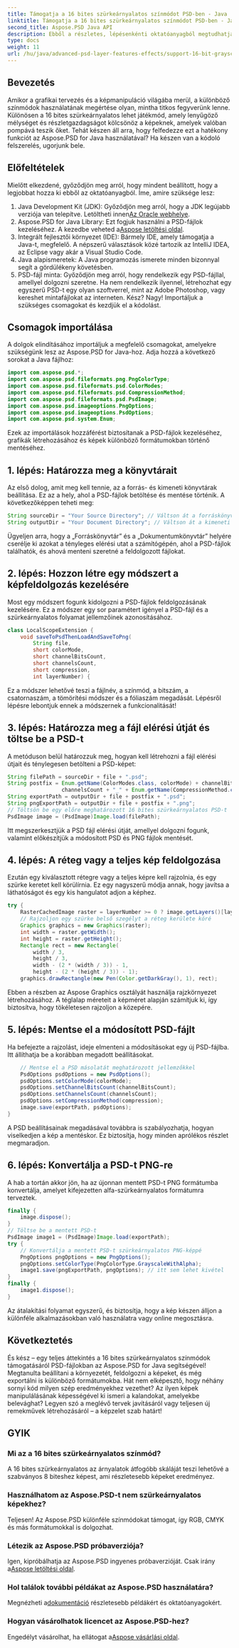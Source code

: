 ```yaml
---
title: Támogatja a 16 bites szürkeárnyalatos színmódot PSD-ben - Java
linktitle: Támogatja a 16 bites szürkeárnyalatos színmódot PSD-ben - Java
second_title: Aspose.PSD Java API
description: Ebből a részletes, lépésenkénti oktatóanyagból megtudhatja, hogyan valósíthat meg 16 bites szürkeárnyalatos módot PSD-fájlokban az Aspose.PSD for Java segítségével.
type: docs
weight: 11
url: /hu/java/advanced-psd-layer-features-effects/support-16-bit-grayscale-color-mode-psd/
---
```

## Bevezetés
Amikor a grafikai tervezés és a képmanipuláció világába merül, a különböző színmódok használatának megértése olyan, mintha titkos fegyverünk lenne. Különösen a 16 bites szürkeárnyalatos lehet játékmód, amely lenyűgöző mélységet és részletgazdagságot kölcsönöz a képeknek, amelyek valóban pompává teszik őket. Tehát készen áll arra, hogy felfedezze ezt a hatékony funkciót az Aspose.PSD for Java használatával? Ha készen van a kódoló felszerelés, ugorjunk bele.
## Előfeltételek
Mielőtt elkezdené, győződjön meg arról, hogy mindent beállított, hogy a legjobbat hozza ki ebből az oktatóanyagból. Íme, amire szüksége lesz:
1. Java Development Kit (JDK): Győződjön meg arról, hogy a JDK legújabb verziója van telepítve. Letöltheti innen[Az Oracle webhelye](https://www.oracle.com/java/technologies/javase-jdk11-downloads.html).
2.  Aspose.PSD for Java Library: Ezt fogjuk használni a PSD-fájlok kezeléséhez. A kezedbe veheted a[Aspose letöltési oldal](https://releases.aspose.com/psd/java/).
3. Integrált fejlesztői környezet (IDE): Bármely IDE, amely támogatja a Java-t, megfelelő. A népszerű választások közé tartozik az IntelliJ IDEA, az Eclipse vagy akár a Visual Studio Code.
4. Java alapismeretek: A Java programozás ismerete minden bizonnyal segít a gördülékeny követésben.
5. PSD-fájl minta: Győződjön meg arról, hogy rendelkezik egy PSD-fájllal, amellyel dolgozni szeretne. Ha nem rendelkezik ilyennel, létrehozhat egy egyszerű PSD-t egy olyan szoftverrel, mint az Adobe Photoshop, vagy kereshet mintafájlokat az interneten.
Kész? Nagy! Importáljuk a szükséges csomagokat és kezdjük el a kódolást.
## Csomagok importálása
A dolgok elindításához importáljuk a megfelelő csomagokat, amelyekre szükségünk lesz az Aspose.PSD for Java-hoz. Adja hozzá a következő sorokat a Java fájlhoz:
```java
import com.aspose.psd.*;
import com.aspose.psd.fileformats.png.PngColorType;
import com.aspose.psd.fileformats.psd.ColorModes;
import com.aspose.psd.fileformats.psd.CompressionMethod;
import com.aspose.psd.fileformats.psd.PsdImage;
import com.aspose.psd.imageoptions.PngOptions;
import com.aspose.psd.imageoptions.PsdOptions;
import com.aspose.psd.system.Enum;
```
Ezek az importálások hozzáférést biztosítanak a PSD-fájlok kezeléséhez, grafikák létrehozásához és képek különböző formátumokban történő mentéséhez.
## 1. lépés: Határozza meg a könyvtárait
Az első dolog, amit meg kell tennie, az a forrás- és kimeneti könyvtárak beállítása. Ez az a hely, ahol a PSD-fájlok betöltése és mentése történik. A következőképpen teheti meg:
```java
String sourceDir = "Your Source Directory"; // Váltson át a forráskönyvtárra
String outputDir = "Your Document Directory"; // Váltson át a kimeneti könyvtárra
```
Ügyeljen arra, hogy a „Forráskönyvtár” és a „Dokumentumkönyvtár” helyére cserélje ki azokat a tényleges elérési utat a számítógépén, ahol a PSD-fájlok találhatók, és ahová menteni szeretné a feldolgozott fájlokat.
## 2. lépés: Hozzon létre egy módszert a képfeldolgozás kezelésére
Most egy módszert fogunk kidolgozni a PSD-fájlok feldolgozásának kezelésére. Ez a módszer egy sor paramétert igényel a PSD-fájl és a szürkeárnyalatos folyamat jellemzőinek azonosításához.
```java
class LocalScopeExtension {
    void saveToPsdThenLoadAndSaveToPng(
        String file,
        short colorMode,
        short channelBitsCount,
        short channelsCount,
        short compression,
        int layerNumber) {
```
Ez a módszer lehetővé teszi a fájlnév, a színmód, a bitszám, a csatornaszám, a tömörítési módszer és a fóliaszám megadását. Lépésről lépésre lebontjuk ennek a módszernek a funkcionalitását!
## 3. lépés: Határozza meg a fájl elérési útját és töltse be a PSD-t
A metóduson belül határozzuk meg, hogyan kell létrehozni a fájl elérési útjait és ténylegesen betölteni a PSD-képet:
```java
String filePath = sourceDir + file + ".psd";
String postfix = Enum.getName(ColorModes.class, colorMode) + channelBitsCount + "_" +
                 channelsCount + "_" + Enum.getName(CompressionMethod.class, compression);
String exportPath = outputDir + file + postfix + ".psd";
String pngExportPath = outputDir + file + postfix + ".png";
// Töltsön be egy előre meghatározott 16 bites szürkeárnyalatos PSD-t
PsdImage image = (PsdImage)Image.load(filePath);
```
Itt megszerkesztjük a PSD fájl elérési útját, amellyel dolgozni fogunk, valamint előkészítjük a módosított PSD és PNG fájlok mentését.
## 4. lépés: A réteg vagy a teljes kép feldolgozása
Ezután egy kiválasztott rétegre vagy a teljes képre kell rajzolnia, és egy szürke keretet kell körülírnia. Ez egy nagyszerű módja annak, hogy javítsa a láthatóságot és egy kis hangulatot adjon a képhez.
```java
try {
    RasterCachedImage raster = layerNumber >= 0 ? image.getLayers()[layerNumber] : image;
    // Rajzoljon egy szürke belső szegélyt a réteg kerülete köré
    Graphics graphics = new Graphics(raster);
    int width = raster.getWidth();
    int height = raster.getHeight();
    Rectangle rect = new Rectangle(
        width / 3,
        height / 3,
        width - (2 * (width / 3)) - 1,
        height - (2 * (height / 3)) - 1);
    graphics.drawRectangle(new Pen(Color.getDarkGray(), 1), rect);
```
Ebben a részben az Aspose Graphics osztályát használja rajzkörnyezet létrehozásához. A téglalap méreteit a képméret alapján számítjuk ki, így biztosítva, hogy tökéletesen rajzoljon a közepére.
## 5. lépés: Mentse el a módosított PSD-fájlt
Ha befejezte a rajzolást, ideje elmenteni a módosításokat egy új PSD-fájlba. Itt állíthatja be a korábban megadott beállításokat.
```java
    // Mentse el a PSD másolatát meghatározott jellemzőkkel
    PsdOptions psdOptions = new PsdOptions();
    psdOptions.setColorMode(colorMode);
    psdOptions.setChannelBitsCount(channelBitsCount);
    psdOptions.setChannelsCount(channelsCount);
    psdOptions.setCompressionMethod(compression);
    image.save(exportPath, psdOptions);
}
```
A PSD beállításainak megadásával továbbra is szabályozhatja, hogyan viselkedjen a kép a mentéskor. Ez biztosítja, hogy minden aprólékos részlet megmaradjon.
## 6. lépés: Konvertálja a PSD-t PNG-re
A hab a tortán akkor jön, ha az újonnan mentett PSD-t PNG formátumba konvertálja, amelyet kifejezetten alfa-szürkeárnyalatos formátumra terveztek.
```java
finally {
    image.dispose();
}
// Töltse be a mentett PSD-t
PsdImage image1 = (PsdImage)Image.load(exportPath);
try {
    // Konvertálja a mentett PSD-t szürkeárnyalatos PNG-képpé
    PngOptions pngOptions = new PngOptions();
    pngOptions.setColorType(PngColorType.GrayscaleWithAlpha);
    image1.save(pngExportPath, pngOptions); // itt sem lehet kivétel
}
finally {
    image1.dispose();
}
```
Az átalakítási folyamat egyszerű, és biztosítja, hogy a kép készen álljon a különféle alkalmazásokban való használatra vagy online megosztásra.
## Következtetés
És kész – egy teljes áttekintés a 16 bites szürkeárnyalatos színmódok támogatásáról PSD-fájlokban az Aspose.PSD for Java segítségével! Megtanulta beállítani a környezetét, feldolgozni a képeket, és még exportálni is különböző formátumokba. Hát nem elképesztő, hogy néhány sornyi kód milyen szép eredményekhez vezethet?
Az ilyen képek manipulálásának képességével ki ismeri a kalandokat, amelyekbe belevághat? Legyen szó a meglévő tervek javításáról vagy teljesen új remekművek létrehozásáról – a képzelet szab határt!

## GYIK
### Mi az a 16 bites szürkeárnyalatos színmód?
A 16 bites szürkeárnyalatos az árnyalatok átfogóbb skáláját teszi lehetővé a szabványos 8 biteshez képest, ami részletesebb képeket eredményez.
### Használhatom az Aspose.PSD-t nem szürkeárnyalatos képekhez?
Teljesen! Az Aspose.PSD különféle színmódokat támogat, így RGB, CMYK és más formátumokkal is dolgozhat.
### Létezik az Aspose.PSD próbaverziója?
 Igen, kipróbálhatja az Aspose.PSD ingyenes próbaverzióját. Csak irány a[Aspose letöltési oldal](https://releases.aspose.com/).
### Hol találok további példákat az Aspose.PSD használatára?
 Megnézheti a[dokumentáció](https://reference.aspose.com/psd/java/) részletesebb példákért és oktatóanyagokért.
### Hogyan vásárolhatok licencet az Aspose.PSD-hez?
 Engedélyt vásárolhat, ha ellátogat a[Aspose vásárlási oldal](https://purchase.aspose.com/buy).